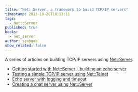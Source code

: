 ```yaml
---
title: "Net::Server, a framework to build TCP/IP servers"
timestamp: 2013-10-20T18:13:11
tags:
  - Net::Server
published: true
books:
  - net_server
author: szabgab
show_related: false
---
```



A series of articles on building TCP/IP servers using [Net::Server](https://metacpan.org/pod/Net::Server).


* [Getting started with Net::Server - building an echo server](/getting-started-with-net-server)
* [Testing a simple TCP/IP server using Net::Telnet](/testing-a-simple-tcpip-server)
* [Echo server with logging and timeout](/echo-server-with-net-server)
* [Creating a chat server using Net::Server](/chat-server-using-net-server)


